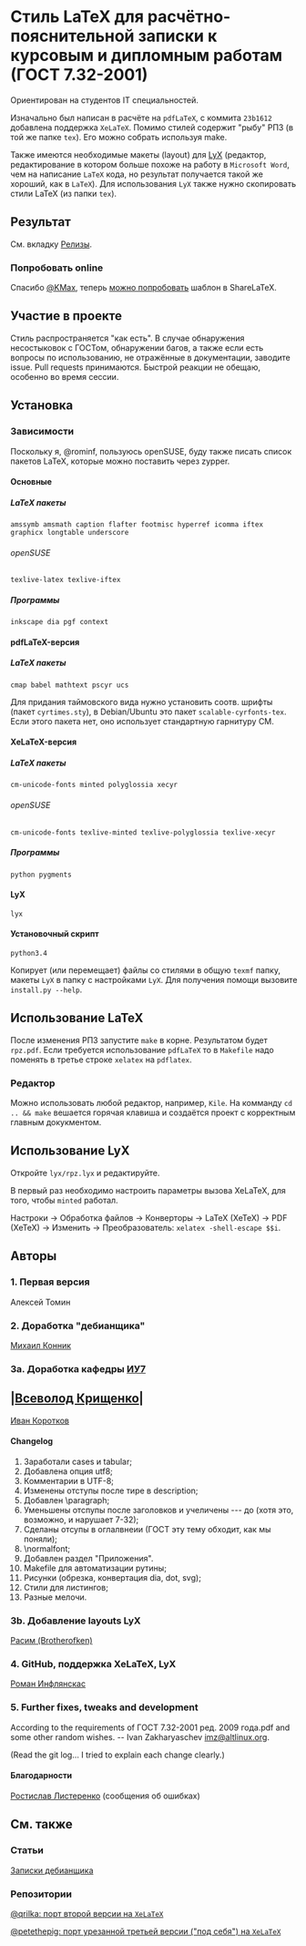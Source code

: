 Стиль LaTeX для расчётно-пояснительной записки к курсовым и дипломным работам (ГОСТ 7.32-2001)
===========

Ориентирован на студентов IT специальностей.

Изначально был написан в расчёте на `pdfLaTeX`, с коммита `23b1612` добавлена поддержка `XeLaTeX`. Помимо стилей содержит "рыбу" РПЗ (в той же папке `tex`). Его можно собрать используя make.

Также имеются необходимые макеты (layout) для [LyX](http://ru.wikipedia.org/wiki/LyX) (редактор, редактирование в котором больше похоже на работу в `Microsoft Word`, чем на написание `LaTeX` кода, но результат получается такой же хороший, как в `LaTeX`). Для использования `LyX` также нужно скопировать стили LaTeX (из папки `tex`).

## Результат
См. вкладку [Релизы](https://github.com/rominf/latex-g7-32/releases).

### Попробовать online
Спасибо [@KMax](https://github.com/rominf/latex-g7-32/issues/11), теперь [можно попробовать](https://www.sharelatex.com/project/54885f204b9308be064f025e) шаблон в ShareLaTeX.

## Участие в проекте

Стиль распространяется "как есть". В случае обнаружения несостыковок с ГОСТом, обнаружении багов, а также если есть вопросы по использованию, не отражённые в документации, заводите issue. Pull requests принимаются. Быстрой реакции не обещаю, особенно во время сессии.

## Установка

### Зависимости

Поскольку я, @rominf, пользуюсь openSUSE, буду также писать список пакетов LaTeX, которые можно поставить через zypper.

#### Основные

##### LaTeX пакеты
```
amssymb amsmath caption flafter footmisc hyperref icomma iftex graphicx longtable underscore
```
###### openSUSE
```
texlive-latex texlive-iftex 
```

##### Программы
```
inkscape dia pgf context 
```

#### pdfLaTeX-версия
##### LaTeX пакеты
```
cmap babel mathtext pscyr ucs
```

Для придания таймовского вида нужно установить соотв. шрифты (пакет `cyrtimes.sty`), в Debian/Ubuntu это пакет `scalable-cyrfonts-tex`. Если этого пакета нет, оно использует стандартную гарнитуру CM.

#### XeLaTeX-версия
##### LaTeX пакеты
```
cm-unicode-fonts minted polyglossia xecyr
```

###### openSUSE
```
cm-unicode-fonts texlive-minted texlive-polyglossia texlive-xecyr
```

##### Программы
```
python pygments
```

#### LyX
```
lyx
```

#### Установочный скрипт
```
python3.4
```

Копирует (или перемещает) файлы со стилями в общую `texmf` папку, макеты `LyX` в папку с настройками `LyX`. Для получения помощи вызовите `install.py --help`.

## Использование LaTeX
После изменения РПЗ запустите `make` в корне. Результатом будет `rpz.pdf`. Если требуется использование `pdfLaTeX` то в `Makefile` надо поменять в третье строке `xelatex` на `pdflatex`.

### Редактор
Можно использовать любой редактор, например, `Kile`. На комманду `cd .. && make` вешается горячая клавиша и создаётся проект с корректным главным докукментом.

## Использование LyX
Откройте `lyx/rpz.lyx` и редактируйте.

В первый раз необходимо настроить параметры вызова XeLaTeX, для того, чтобы `minted` работал.

Настроки -> Обработка файлов -> Конверторы -> LaTeX (XeTeX) -> PDF (XeTeX) -> Изменить -> Преобразователь: `xelatex -shell-escape $$i`.

## Авторы

### 1. Первая версия
Алексей Томин

### 2. Доработка "дебианщика"
[Михаил Конник](http://mydebianblog.blogspot.ru/2008/09/732-2001-latex.html)

### 3a. Доработка кафедры [ИУ7](http://iu7.bmstu.ru)
|[Всеволод Крищенко](http://web.archive.org/web/20100424031801/http://sevik.ru/latex/)|
-------------------

[Иван Коротков](https://github.com/tw33dl3dee)

#### Changelog
1. Заработали cases и tabular;
2. Добавлена опция utf8;
3. Комментарии в UTF-8;
4. Изменены отступы после тире в description;
5. Добавлен \paragraph;
6. Уменьшены отспупы после заголовков и учеличены --- до (хотя это, возможно, и нарушает 7-32);
7. Сделаны отсупы в оглалвнеии (ГОСТ эту тему обходит, как мы поняли);
8. \normalfont;
9. Добавлен раздел "Приложения".
9. Makefile для автоматизации рутины;
10. Рисунки (обрезка, конвертация dia, dot, svg);
11. Стили для листингов;
12. Разные мелочи.


### 3b. Добавление layouts LyX
[Расим (Brotherofken)](http://habrahabr.ru/post/116517/)

### 4. GitHub, поддержка XeLaTeX, LyX
[Роман Инфлянскас](https://github.com/rominf)

### 5. Further fixes, tweaks and development

According to the requirements of
ГОСТ 7.32-2001 ред. 2009 года.pdf and some other random wishes.
-- Ivan Zakharyaschev <imz@altlinux.org>.

(Read the git log... I tried to explain each change clearly.)


#### Благодарности
[Ростислав Листеренко](https://github.com/kaedvann) (сообщения об ошибках)

## См. также
### Статьи
[Записки дебианщика](http://mydebianblog.blogspot.nl/2008/11/latex.html)

### Репозитории
[@qrilka: порт второй версии на `XeLaTeX`](https://github.com/qrilka/G7-32)

[@petethepig: порт урезанной третьей версии ("под себя") на `XeLaTeX`](https://github.com/petethepig/diploma)
